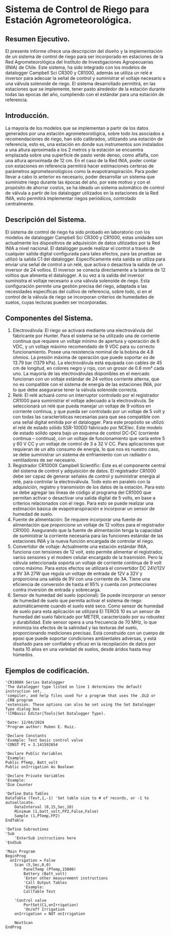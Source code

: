 # Sistema de Control de Riego para Estación Agrometeorológica.

## Resumen Ejecutivo.
El presente informe ofrece una descripción del diseño y la implementación de un sistema de control de riego para ser incorporado en estaciones de la Red Agrometeorológica del Instituto de Investigaciones Agropecuarias (INIA) de Chile. Este sistema, ha sido integrado con los modelos de datalogger Campbell Sci CR300 y CR1000, además se utiliza un relé e inversor para adecuar la señal de control y suministrar el voltaje necesario a una válvula solenoide de riego. El sistema desarrollado permitirá, en las estaciones que se implemente, tener pasto alrededor de la estación durante todas las epocas del año, cumpliendo con el estándar para una estación de referencia.

## Introducción.
La mayoría de los modelos que se implementan a partir de los datos generados por una estación agrometeorológica, sobre todo los asociados a recomendaciones de riego, han sido calibrados, utilizando una estación de referencia, esto es, una estación en donde sus instrumentos son instalados a una altura aproximada a los 2 metros y la estación se encuentra emplazada sobre una superficie de pasto verde denso, como alfalfa, con una altura aproximada de 12 cm. En el caso de la Red INIA, poder contar con estaciones en referencia permitirá hacer estimaciones certeras de parámetros agrometeorológicos como la evapotranspiración.
Para poder llevar a cabo lo anterior es necesario, poder desarrollar un sistema que suministre riego durante las épocas del año, por este motivo y con el propósito de ahorrar costos, se ha ideado un sistema automático de control de válvula a partir de los datalogger utilizados en la estaciones de la Red INIA, esto permitirá implementar riegos periódicos, controlado centralmente.

## Descripción del Sistema.
El sistema de control de riego ha sido probado en laboratorio con los modelos de datalogger Campbell Sci CR300 y CR1000, estas unidades son actualmente los dispositivos de adquisición de datos utilizados por la Red INIA a nivel nacional.
El datalogger puede realizar el control a través de cualquier salida digital configurada para tales efectos, para las pruebas se utilizó la salida C1 del datalogger. Específicamente esta salida se utiliza para enviar una señal de control a un relé, que activa o desactiva la salida de un inversor de 24 voltios. El inversor se conecta directamente a la batería de 12 voltios que alimenta el datalogger. A su vez a la salida del inversor suministra el voltaje necesario a una válvula solenoide de riego. Esta configuración permite una gestión precisa del riego, adaptada a las necesidades específicas del cultivo de referencia, sobre todo, si en el control de la válvula de riego se incorporan criterios de humedades de suelos, cuyas lecturas pueden ser incorporadas.


## Componentes del Sistema.
1.	Electroválvula: El riego se activará mediante una electroválvula del fabricante por Hunter. Para el sistema se ha utilizado una de corriente continua que requiere un voltaje mínimo de apertura y operación de 6 VDC, y un voltaje máximo recomendado de 9 VDC para su correcto funcionamiento. Posee una resistencia nominal de la bobina de 4.8 ohmios. La presión máxima de operación que puede soportar es de 13.79 bar (1379 kPa). La electroválvula está equipada con cables de 45 cm de longitud, en colores negro y rojo, con un grosor de 0.8 mm² cada uno. La mayoría de las electroválvulas disponibles en el mercado funcionan con un voltaje estándar de 24 voltios corriente alterna, que no es compatible con el sistema de energía de las estaciones INIA, por lo que debe asegurarse tener la válvula solenoide correcta.
2.	Relé: El relé actuará como un interruptor controlado por el registrador CR1000 para suministrar el voltaje adecuado a la electroválvula. Se seleccionará un relé que pueda manejar un voltaje de 9 voltios en corriente continua, y que pueda ser controlado por un voltaje de 5 volt y con todas las características necesarias para que sea compatible con una señal digital emitida por el datalogger. Para este propósito se utilizó el relé de estado sólido SSR-100DD fabricado por NCElec. Este modelo de estado sólido opera bajo un esquema de control DC-DC (corriente continua – continua), con un voltaje de funcionamiento que varía entre 5 y 60 V CC y un voltaje de control de 3 a 32 V CC. Para aplicaciones que requieran de un alto consumo de energía, lo que nos es nuestro caso, se debe suministrar un sistema de enfriamiento con un radiador o ventiladores de ser necesario. 
3.	Registrador CR1000X Campbell Scientific: Este es el componente central del sistema de control y adquisición de datos. El registrador CR1000 debe ser capaz de generar señales de control y suministrar energía al relé, para controlar la electroválvula. Todo esto en paralelo con la adquisición, registro y transmisión de los datos de la estación. Para esto se debe agregar las líneas de código al programa del CR1000 que permitan activar o desactivar una salida digital de 5 volts, en base a criterios relacionados con el riego. Para esto se puede realizar una estimación básica de evapotranspiración e incorporar un sensor de humedad de suelo.
4.	Fuente de alimentación: Se requiere incorporar una fuente de alimentación que proporcione un voltaje de 12 voltios para el registrador CR1000. Asegurando que la fuente de alimentación tenga la capacidad de suministrar la corriente necesaria para las funciones estándar de las estaciones INIA y la nueva función encargada de controlar el riego.
5.	Convertidor de voltaje: Actualmente una estación estándar INIA, funciona con tensiones de 12 volt, esto permite alimentar el registrador, varios sensores y el modem celular encargado de la trasmisión. Pero la válvula seleccionada soporta un voltaje de corriente continua de 9 volt como máximo. Para estos efectos se utilizará el convertidor DC 24V/12V a 9V 3A 27W que regula un voltaje de entrada de 12V a 32V y proporciona una salida de 9V con una corriente de 3A. Tiene una eficiencia de conversión de hasta el 95% y cuenta con protecciones contra inversión de entrada y sobrecarga.
6.	Sensor de humedad del suelo (opcional): Se puede incorporar un sensor de humedad de suelo que permita activar el sistema de riego automáticamente cuando el suelo esté seco. Como sensor de humedad de suelo para esta aplicación se utilizará El TEROS 10 es un sensor de humedad del suelo fabricado por METER, caracterizado por su robustez y durabilidad. Este sensor opera a una frecuencia de 70 MHz, lo que minimiza los efectos de la salinidad y las texturas del suelo, proporcionando mediciones precisas. Está construido con un cuerpo de epoxi que puede soportar condiciones ambientales adversas, y está diseñado para ser confiable y eficaz en la recopilación de datos por hasta 10 años en una variedad de suelos, desde áridos hasta muy húmedos.

## Ejemplos de codificación.

```basic
'CR1000X Series Datalogger
'The datalogger type listed on line 1 determines the default instruction set,
'compiler, and help files used for a program that uses the .DLD or .CRB program
'extension. These options can also be set using the Set Datalogger Type dialog box
'(CRBasic Editor|Tools|Set Datalogger Type).

'Date: 12/04/2024
'Program author: Ruben E. Ruiz.

'Declare Constants
'Example: Test basic control valve
'CONST PI = 3.141592654

'Declare Public Variables
'Example:
Public PTemp, Batt_volt
Public onIrrigation As Boolean

'Declare Private Variables
'Example:
'Dim Counter

'Define Data Tables
DataTable (Test,1,-1) 'Set table size to # of records, or -1 to autoallocate.
	DataInterval (0,15,Sec,10)
	Minimum (1,batt_volt,FP2,False,False)
	Sample (1,PTemp,FP2)
EndTable

'Define Subroutines
'Sub
	'EnterSub instructions here
'EndSub

'Main Program
BeginProg
  onIrrigation = False
	Scan (5,Sec,0,0)
		PanelTemp (PTemp,15000)
		Battery (Batt_volt)
		'Enter other measurement instructions
		'Call Output Tables
		'Example:
		CallTable Test
	
    'Control valve
		PortSet(C1,onIrrigation)
		'On/off Irrigation
    onIrrigation = NOT onIrrigation
    
	NextScan
EndProg
```